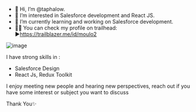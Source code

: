 - 👋 Hi, I’m @taphalow.
- 👀 I’m interested in Salesforce development and React JS.
- 🌱 I’m currently learning and working on Salesforce development.
- 👨‍💻 You can check my profile on trailhead: ▶https://trailblazer.me/id/moulo2

![image](https://user-images.githubusercontent.com/41078119/175982692-b63e195b-3662-4224-937d-71288bd0e9c1.png)

I have strong skills in :
- Salesforce Design
- React Js, Redux Toolkit

I enjoy meeting new people and hearing new perspectives, reach out if you have some interest or subject you want to discuss

Thank You✨
 
 
<!---
taphalow/taphalow is a ✨ special ✨ repository because its `README.md` (this file) appears on your GitHub profile.
You can click the Preview link to take a look at your changes.
--->
